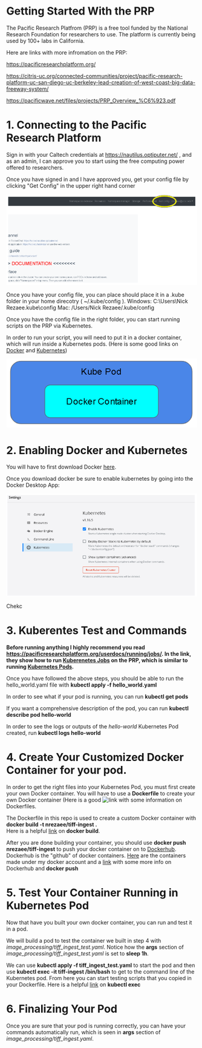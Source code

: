 # Getting Started With the PRP

The Pacific Research Platfrom (PRP) is a free tool funded by the National Research Foundation for researchers to use. The platform is currently being used by 100+ labs in California. 

Here are links with more infromation on the PRP:

https://pacificresearchplatform.org/

https://citris-uc.org/connected-communities/project/pacific-research-platform-uc-san-diego-uc-berkeley-lead-creation-of-west-coast-big-data-freeway-system/

https://pacificwave.net/files/projects/PRP_Overview_%C6%923.pdf



# 1. Connecting to the Pacific Research Platform

Sign in with your Caltech credentials at https://nautilus.optiputer.net/ , and as an admin, I can approve you to start using the free computing power offered to researchers. 

Once you have signed in and I have approved you, get your config file by clicking "Get Config" in the upper right hand corner

![Image of get config](https://github.com/resace3/Image-Processing-and-Analysis-on-the-PRP/blob/master/docs/Capture.PNG)

Once you have your config file, you can place should place it in a .kube folder in your home direcotry ( ~/.kube/config ). 
Windows: C:\Users\Nick Rezaee\.kube\config
Mac: /Users/Nick Rezaee/.kube/config

Once you have the config file in the right folder, you can start running scripts on the PRP via Kubernetes.

In order to run your script, you will need to put it in a docker container, which will run inside a Kubernetes pods. 
(Here is some good links on [Docker](https://www.youtube.com/watch?v=YFl2mCHdv24) and [Kubernetes](https://www.youtube.com/watch?v=L1ie8negCjc))

![Kube in Pod](https://github.com/resace3/Image-Processing-and-Analysis-on-the-PRP/blob/master/docs/kube_in_docker.PNG)

# 2. Enabling Docker and Kubernetes

You will have to first download Docker [here](https://docs.docker.com/get-docker/).

Once you download docker be sure to enable kubernetes by going into the Docker Desktop App:

![Enable Kubernetes](https://github.com/resace3/Image-Processing-and-Analysis-on-the-PRP/blob/master/docs/enable_kubernetes.PNG)

Chekc

# 3. Kuberentes Test and Commands

**Before running anything I highly recommend you read https://pacificresearchplatform.org/userdocs/running/jobs/. In the link, they show how to run [Kuberenetes Jobs](https://kubernetes.io/docs/concepts/workloads/controllers/job/) on the PRP, which is similar to running [Kubernetes Pods](https://kubernetes.io/docs/concepts/workloads/pods/).**

Once you have followed the above steps, you should be able to run the hello_world.yaml file with **kubectl apply -f hello_world.yaml**

In order to see what if your pod is running, you can run **kubectl get pods** 

If you want a comprehensive description of the pod, you can run **kubectl describe pod hello-world**

In order to see the logs or outputs of the *hello-world* Kubernetes Pod created, run **kubectl logs hello-world**

# 4. Create Your Customized Docker Container for your pod.

In order to get the right files into your Kubernetes Pod, you must first create your own Docker container. You will have to use a **Dockerfile** to create your own Docker container (Here is a good ![link](https://www.youtube.com/watch?v=j_o-m8l_8Jg) with some information on Dockerfiles.

The Dockerfile in this repo is used to create a custom Docker container with **docker build -t nrezaee/tiff-ingest .**     
Here is a helpful [link](https://www.youtube.com/watch?v=LQjaJINkQXY) on **docker build**.

After you are done building your container, you should use **docker push nrezaee/tiff-ingest** to push your docker container on to [Dockerhub](https://hub.docker.com/). Dockerhub is the "github" of docker containers. [Here](https://hub.docker.com/search?q=nrezaee&type=image) are the containers made under my docker account and a [link](https://www.youtube.com/watch?v=fdQ7MmQNTa0) with some more info on Dockerhub and **docker push**

# 5. Test Your Container Running in Kubernetes Pod

Now that have you built your own docker container, you can run and test it in a pod. 

We will build a pod to test the container we built in step 4 with *image_processing/tiff_ingest_test.yaml*. Notice how the **args** section of *image_processing/tiff_ingest_test.yaml* is set to **sleep 1h**. 

We can use **kubectl apply -f tiff_ingest_test.yaml** to start the pod and then use **kubectl exec -it tiff-ingest /bin/bash** to get to the command line of the Kubernetes pod. From here you can start testing scripts that you copied in your Dockerfile. Here is a helpful [link](https://www.youtube.com/watch?v=6q5FfhZRzVQ) on **kubectl exec** 

# 6. Finalizing Your Pod

Once you are sure that your pod is running correctly, you can have your commands automatically run, which is seen in **args** section of *image_processing/tiff_ingest.yaml*.






























































